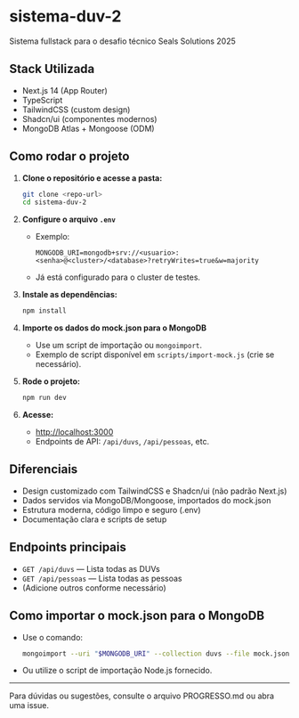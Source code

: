 # sistema-duv-2

Sistema fullstack para o desafio técnico Seals Solutions 2025

## Stack Utilizada
- Next.js 14 (App Router)
- TypeScript
- TailwindCSS (custom design)
- Shadcn/ui (componentes modernos)
- MongoDB Atlas + Mongoose (ODM)

## Como rodar o projeto

1. **Clone o repositório e acesse a pasta:**
   ```bash
   git clone <repo-url>
   cd sistema-duv-2
   ```

2. **Configure o arquivo `.env`**
   - Exemplo:
     ```env
     MONGODB_URI=mongodb+srv://<usuario>:<senha>@<cluster>/<database>?retryWrites=true&w=majority
     ```
   - Já está configurado para o cluster de testes.

3. **Instale as dependências:**
   ```bash
   npm install
   ```

4. **Importe os dados do mock.json para o MongoDB**
   - Use um script de importação ou `mongoimport`.
   - Exemplo de script disponível em `scripts/import-mock.js` (crie se necessário).

5. **Rode o projeto:**
   ```bash
   npm run dev
   ```

6. **Acesse:**
   - [http://localhost:3000](http://localhost:3000)
   - Endpoints de API: `/api/duvs`, `/api/pessoas`, etc.

## Diferenciais
- Design customizado com TailwindCSS e Shadcn/ui (não padrão Next.js)
- Dados servidos via MongoDB/Mongoose, importados do mock.json
- Estrutura moderna, código limpo e seguro (.env)
- Documentação clara e scripts de setup

## Endpoints principais
- `GET /api/duvs` — Lista todas as DUVs
- `GET /api/pessoas` — Lista todas as pessoas
- (Adicione outros conforme necessário)

## Como importar o mock.json para o MongoDB
- Use o comando:
  ```bash
  mongoimport --uri "$MONGODB_URI" --collection duvs --file mock.json --jsonArray
  ```
- Ou utilize o script de importação Node.js fornecido.

---

Para dúvidas ou sugestões, consulte o arquivo PROGRESSO.md ou abra uma issue.
